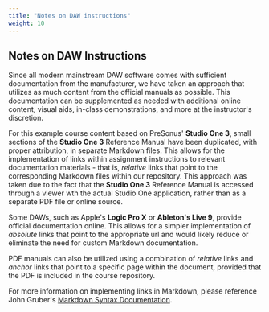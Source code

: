```yaml
---
title: "Notes on DAW instructions"
weight: 10
---
```


## Notes on DAW Instructions

Since all modern mainstream DAW software comes with sufficient documentation from the manufacturer, we have taken an approach that utilizes as much content from the official manuals as possible. This documentation can be supplemented as needed with additional online content, visual aids, in-class demonstrations, and more at the instructor's discretion.

For this example course content based on PreSonus' **Studio One 3**, small sections of the **Studio One 3** Reference Manual have been duplicated, with proper attribution, in separate Markdown files. This allows for the implementation of links within assignment instructions to relevant documentation materials - that is, _relative_ links that point to the corresponding Markdown files within our repository. This approach was taken due to the fact that the **Studio One 3** Reference Manual is accessed through a viewer wth the actual Studio One application, rather than as a separate PDF file or online source.

Some DAWs, such as Apple's **Logic Pro X** or **Ableton's Live 9**, provide official documentation online. This allows for a simpler implementation of _absolute_ links that point to the appropriate url and would likely reduce or eliminate the need for custom Markdown documentation.

PDF manuals can also be utilized using a combination of _relative_ links and _anchor_ links that point to a specific page within the document, provided that the PDF is included in the course repository.

For more information on implementing links in Markdown, please reference John Gruber's [Markdown Syntax Documentation](https://daringfireball.net/projects/markdown/syntax).
